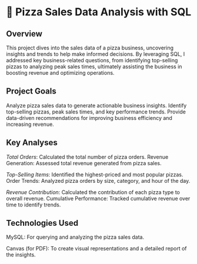 # **🍕 Pizza Sales Data Analysis with SQL**


## Overview

This project dives into the sales data of a pizza business, uncovering insights and trends to help make informed decisions. By leveraging SQL, I addressed key business-related questions, from identifying top-selling pizzas to analyzing peak sales times, ultimately assisting the business in boosting revenue and optimizing operations.

## Project Goals

Analyze pizza sales data to generate actionable business insights.
Identify top-selling pizzas, peak sales times, and key performance trends.
Provide data-driven recommendations for improving business efficiency and increasing revenue.

## Key Analyses

*Total Orders*: Calculated the total number of pizza orders.
Revenue Generation: Assessed total revenue generated from pizza sales.

*Top-Selling Items*: Identified the highest-priced and most popular pizzas.
Order Trends: Analyzed pizza orders by size, category, and hour of the day.

*Revenue Contribution*: Calculated the contribution of each pizza type to overall revenue.
Cumulative Performance: Tracked cumulative revenue over time to identify trends.

## Technologies Used

MySQL: For querying and analyzing the pizza sales data.

Canvas (for PDF): To create visual representations and a detailed report of the insights.

